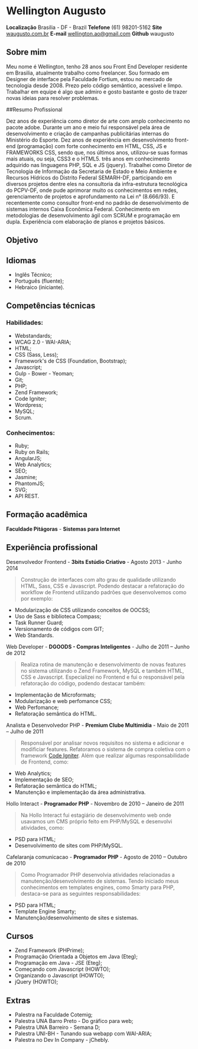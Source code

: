 # Wellington Augusto

**Localização** Brasilia - DF - Brazil
**Telefone** (61) 98201-5162
**Site** [waugusto.com.br](http://waugusto.com.br)
**E-mail** wellington.ao@gmail.com
**Github** waugusto

## Sobre mim
 
Meu nome é Wellington, tenho 28 anos sou Front End Developer residente em Brasilia,
atualmente trabalho como freelancer. 
Sou formado em Designer de interface pela
Faculdade Fortium, estou no mercado de tecnologia desde 2008. 
Prezo pelo código semântico, acessível e limpo. 
Trabalhar em equipe é algo que admiro e gosto bastante e gosto de trazer novas ideias para resolver problemas.

##Resumo Profissional

Dez anos de experiência como diretor de arte com amplo conhecimento no pacote adobe. Durante um ano e meio fui responsável pela área de desenvolvimento e criação de campanhas publicitárias internas do Ministério do Esporte. Dez anos de experiência em desenvolvimento front-end (programação) com forte conhecimento em HTML, CSS, JS e FRAMEWORKS CSS, sendo que, nos últimos anos, utilizou-se suas formas mais atuais, ou seja, CSS3 e o HTML5. três anos em conhecimento adquirido nas linguagens PHP, SQL e JS (jquery).
Trabalhei como Diretor de Tecnologia de Informação da Secretaria de Estado e Meio Ambiente e Recursos Hídricos do Distrito Federal SEMARH-DF, participando em diversos projetos dentre eles na consultoria da infra-estrutura tecnológica do PCPV-DF, onde pude aprimorar muito os conhecimentos em redes, gerenciamento de projetos e aprofundamento na Lei n° (8.666/93). E recentemente como consultor front-end no padrão de desenvolvimento de sistemas internos Caixa Econômica Federal.
Conhecimento em metodologias de desenvolvimento ágil com SCRUM e programação em dupla. Experiência com elaboração de planos e projetos básicos.

## Objetivo 

## Idiomas 

* Inglês Técnico;
* Português (fluente);
* Hebraico (iniciante).

## Competências técnicas

### Habilidades:

* Webstandards;
* WCAG 2.0 - WAI-ARIA;
* HTML;
* CSS (Sass, Less);
* Framework's de CSS (Foundation, Bootstrap);
* Javascript;
* Gulp - Bower - Yeoman;
* Git;
* PHP;
* Zend Framework;
* Code Igniter;
* Wordpress;
* MySQL;
* Scrum.

### Conhecimentos:

* Ruby;
* Ruby on Rails;
* AngularJS;
* Web Analytics;
* SEO;
* Jasmine;
* PhantomJS;
* SVG;
* API REST.


## Formação acadêmica

**Faculdade Pitágoras** - **Sistemas para Internet**

## Experiência profissional

Desenvolvedor Frontend - **3bits Estúdio Criativo** - Agosto 2013 - Junho 2014

> Construção de interfaces com alto grau de qualidade utilizando HTML, Sass, CSS e Javascript. Podendo destacar a refatoração do workflow de Frontend utilizando
padrões que desenvolvemos como por exemplo:
* Modularização de CSS utilizando conceitos de OOCSS;
* Uso de Sass e biblioteca Compass;
* Task Runner Guard;
* Versionamento de códigos com GIT;
* Web Standards.

Web Developer - **DGOODS - Compras Inteligentes** - Julho de 2011 – Junho de 2012

> Realiza rotina de manutenção e desenvolvimento de novas features no sistema utilizando o Zend Framework, MySQL e também HTML, CSS e Javascript. Especializei no Frontend e fui o responsável pela refatoração do código, podendo destacar também:
* Implementação de Microformats;
* Modularização e web perfomance CSS;
* Web Perfomance;
* Refatoração semântica do HTML.

Analista e Desenvolvedor PHP - **Premium Clube Multimidia** - Maio de 2011 – Julho de 2011

> Responsável por analisar novos requisitos no sistema e adicionar e modificiar features. Refatoramos o sistema de compra coletiva com o framework [Code Igniter](https://github.com/bcit-ci/CodeIgniter/). Além que realizar algumas responsabilidade de Frontend, como:
* Web Analytics;
* Implementação de SEO;
* Refatoração semântica do HTML;
* Manutenção e implementação da área administrativa.


Hollo Interact - **Programador PHP** - Novembro de 2010 – Janeiro de 2011

> Na Hollo Interact fui estagiário de desenvolvimento web onde usavamos um CMS próprio feito em PHP/MySQL e desenvolvi atividades, como:
* PSD para HTML;
* Desenvolvimento de sites com PHP/MySQL.

Cafelaranja comunicacao - **Programador PHP** - Agosto de 2010 – Outubro de 2010
> Como Programador PHP desenvolvia atividades relacionadas a manutenção/desenvolvimento de sistemas.
Tendo iniciado meus conhecimentos em templates engines, como Smarty para PHP,
destaca-se para as seguintes responsabilidades:
* PSD para HTML;
* Template Engine Smarty;
* Manutenção/desenvolvimento de sites e sistemas.

## Cursos

* Zend Framework (PHPrime);
* Programação Orientada a Objetos em Java (Eteg);
* Programação em Java - JSE (Eteg);
* Começando com Javascript (HOWTO);
* Organizando o Javascript (HOWTO);
* jQuery (HOWTO);

## Extras
* Palestra na Faculdade Cotemig;
* Palestra UNA Barro Preto - Do gráfico para web;
* Palestra UNA Barreiro - Semana D;
* Palestra UNI-BH - Tunando sua webapp com WAI-ARIA;
* Palestra no Dev In Company - jChebly.

